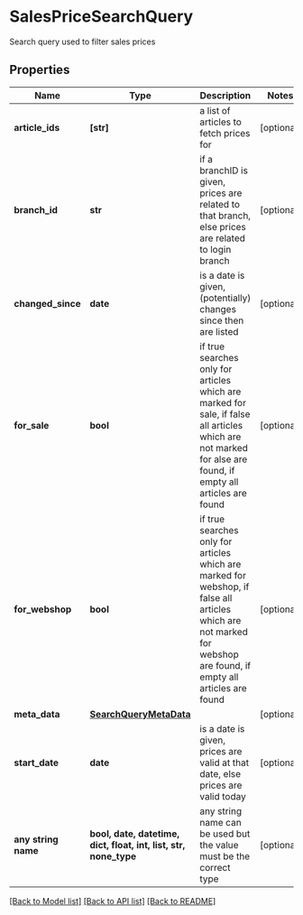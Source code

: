 # SalesPriceSearchQuery

Search query used to filter sales prices

## Properties
Name | Type | Description | Notes
------------ | ------------- | ------------- | -------------
**article_ids** | **[str]** | a list of articles to fetch prices for | [optional] 
**branch_id** | **str** | if a branchID is given, prices are related to that branch, else prices are related to login branch | [optional] 
**changed_since** | **date** | is a date is given, (potentially) changes since then are listed | [optional] 
**for_sale** | **bool** | if true searches only for articles which are marked for sale, if false all articles which are not marked for alse are found, if empty all articles are found | [optional] 
**for_webshop** | **bool** | if true searches only for articles which are marked for webshop, if false all articles which are not marked for webshop are found, if empty all articles are found | [optional] 
**meta_data** | [**SearchQueryMetaData**](SearchQueryMetaData.md) |  | [optional] 
**start_date** | **date** | is a date is given, prices are valid at that date, else prices are valid today | [optional] 
**any string name** | **bool, date, datetime, dict, float, int, list, str, none_type** | any string name can be used but the value must be the correct type | [optional]

[[Back to Model list]](../README.md#documentation-for-models) [[Back to API list]](../README.md#documentation-for-api-endpoints) [[Back to README]](../README.md)


